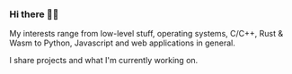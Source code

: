 ### Hi there 👋🏻

My interests range from low-level stuff, operating systems, C/C++, Rust & Wasm to Python, Javascript and web applications in general. 

I share projects and what I'm currently working on.
